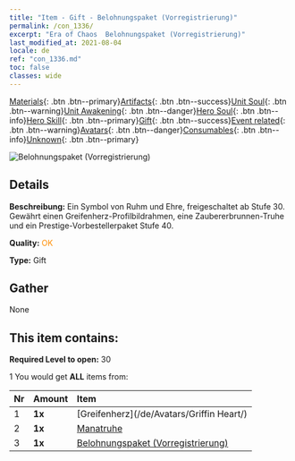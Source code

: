 ```yaml
---
title: "Item - Gift - Belohnungspaket (Vorregistrierung)"
permalink: /con_1336/
excerpt: "Era of Chaos  Belohnungspaket (Vorregistrierung)"
last_modified_at: 2021-08-04
locale: de
ref: "con_1336.md"
toc: false
classes: wide
---
```

 [Materials](/ItemsDE/){: .btn .btn--primary}[Artifacts](/ItemsDE/Artifacts/){: .btn .btn--success}[Unit Soul](/ItemsDE/UnitSoul/){: .btn .btn--warning}[Unit Awakening](/ItemsDE/UnitAwakening/){: .btn .btn--danger}[Hero Soul](/ItemsDE/HeroSoul/){: .btn .btn--info}[Hero Skill](/ItemsDE/HeroSkill/){: .btn .btn--primary}[Gift](/ItemsDE/Gift/){: .btn .btn--success}[Event related](/ItemsDE/Events/){: .btn .btn--warning}[Avatars](/ItemsDE/Avatars/){: .btn .btn--danger}[Consumables](/ItemsDE/Consumables/){: .btn .btn--info}[Unknown](/ItemsDE/Unknown/){: .btn .btn--primary}

 ![Belohnungspaket (Vorregistrierung)](/images/t/i_906011.png)

## Details
 **Beschreibung:** Ein Symbol von Ruhm und Ehre, freigeschaltet ab Stufe 30. Gewährt einen Greifenherz-Profilbildrahmen, eine Zaubererbrunnen-Truhe und ein Prestige-Vorbestellerpaket Stufe 40.

 **Quality:** <span style="color: #FF8C00">OK</span>

 **Type:** Gift

## Gather

  None

## This item contains:

 **Required Level to open:** 30

 1 You would get **ALL** items  from:

  | Nr | Amount |     Item    |
  |:---|:-------|:------------|
  | 1 |  **1x** | [Greifenherz](/de/Avatars/Griffin Heart/) |  | 
  | 2 |  **1x** | [Manatruhe](/ItemsDE/con_1335/) |  | 
  | 3 |  **1x** | [Belohnungspaket (Vorregistrierung)](/ItemsDE/con_1337/) |  | 
